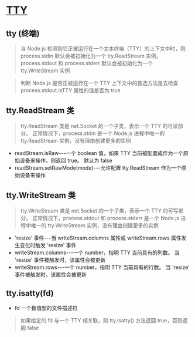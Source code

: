 # [TTY](http://nodejs.cn/api/tty.html)

## tty (终端)
> 当 Node.js 检测到它正被运行在一个文本终端（TTY）的上下文中时，则 process.stdin 默认会被初始化为一个 tty.ReadStream 实例，process.stdout 和 process.stderr 默认会被初始化为一个 tty.WriteStream 实例

> 判断 Node.js 是否正被运行在一个 TTY 上下文中的首选方法是去检查 process.stdout.isTTY 属性的值是否为 true

## tty.ReadStream 类
> tty.ReadStream 类是 net.Socket 的一个子类，表示一个 TTY 的可读部分。 正常情况下，process.stdin 是一个 Node.js 进程中唯一的 tty.ReadStream 实例，没有理由创建更多的实例
- readStream.isRaw---一个 boolean 值，如果 TTY 当前被配置成作为一个原始设备来操作，则返回 true。 默认为 false
- readStream.setRawMode(mode)---允许配置 tty.ReadStream 作为一个原始设备来操作
## tty.WriteStream 类
> tty.WriteStream 类是 net.Socket 的一个子类，表示一个 TTY 的可写部分。 正常情况下，process.stdout 和 process.stderr 是一个 Node.js 进程中唯一的 tty.WriteStream 实例，没有理由创建更多的实例
- 'resize' 事件---当 writeStream.columns 属性或 writeStream.rows 属性发生变化时触发 'resize' 事件
- writeStream.columns---一个 number，指明 TTY 当前具有的列数。 当 'resize' 事件被触发时，该属性会被更新
- writeStream.rows---一个 number，指明 TTY 当前具有的行数。 当 'resize' 事件被触发时，该属性会被更新
## tty.isatty(fd)
- fd <number> 一个数值型的文件描述符
> 如果给定的 fd 与一个 TTY 相关联，则 tty.isatty() 方法返回 true，否则返回 false
